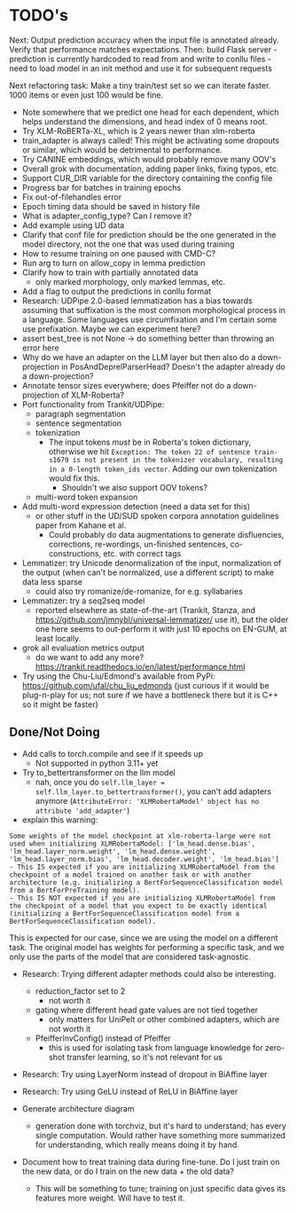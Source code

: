 # TODO's

Next: Output prediction accuracy when the input file is annotated already. Verify that performance matches expectations.
Then: build Flask server
    - prediction is currently hardcoded to read from and write to conllu files
    - need to load model in an init method and use it for subsequent requests

Next refactoring task: Make a tiny train/test set so we can iterate faster. 1000 items or even just 100 would be fine.

* Note somewhere that we predict one head for each dependent, which helps understand the dimensions, and head index of 0 means root.
* Try XLM-RoBERTa-XL, which is 2 years newer than xlm-roberta
* train_adapter is always called! This might be activating some dropouts or similar, which would be detrimental to performance.
* Try CANINE embeddings, which would probably remove many OOV's
* Overall grok with documentation, adding paper links, fixing typos, etc.
* Support CUR_DIR variable for the directory containing the config file
* Progress bar for batches in training epochs
* Fix out-of-filehandles error
* Epoch timing data should be saved in history file
* What is adapter_config_type? Can I remove it?
* Add example using UD data
* Clarify that conf file for prediction should be the one generated in the model directory, not the one that was used during training
* How to resume training on one paused with CMD-C?
* Run arg to turn on allow_copy in lemma prediction
* Clarify how to train with partially annotated data
    - only marked morphology, only marked lemmas, etc.
* Add a flag to output the predictions in conllu format
* Research: UDPipe 2.0-based lemmatization has a bias towards assuming that suffixation is the most common morphological process in a language. Some languages use circumfixation and I'm certain some use prefixation. Maybe we can experiment here?
* assert best_tree is not None -> do something better than throwing an error here
* Why do we have an adapter on the LLM layer but then also do a down-projection in PosAndDeprelParserHead? Doesn't the adapter already do a down-projection?
* Annotate tensor sizes everywhere; does Pfeiffer not do a down-projection of XLM-Roberta?
* Port functionality from Trankit/UDPipe:
    - paragraph segmentation
    - sentence segmentation
    - tokenization
        - The input tokens *must* be in Roberta's token dictionary, otherwise we hit `Exception: The token 22 of sentence train-s1679 is not present in the tokenizer vocabulary, resulting in a 0-length token_ids vector`. Adding our own tokenization would fix this.
            - Shouldn't we also support OOV tokens?
    - multi-word token expansion
* Add multi-word expression detection (need a data set for this)
    - or other stuff in the UD/SUD spoken corpora annotation guidelines paper from Kahane et al.
        - Could probably do data augmentations to generate disfluencies, corrections, re-wordings, un-finished sentences, co-constructions, etc. with correct tags
* Lemmatizer: try Unicode denormalization of the input, normalization of the output (when can't be normalized, use a different script) to make data less sparse
    - could also try romanize/de-romanize, for e.g. syllabaries
* Lemmatizer: try a seq2seq model
    - reported elsewhere as state-of-the-art (Trankit, Stanza, and https://github.com/jmnybl/universal-lemmatizer/ use it), but the older one here seems to out-perform it with just 10 epochs on EN-GUM, at least locally.
* grok all evaluation metrics output
    - do we want to add any more? https://trankit.readthedocs.io/en/latest/performance.html
* Try using the Chu-Liu/Edmond's available from PyPi: https://github.com/ufal/chu_liu_edmonds (just curious if it would be plug-n-play for us; not sure if we have a bottleneck there but it is C++ so it might be faster)

## Done/Not Doing

* Add calls to torch.compile and see if it speeds up
    - Not supported in python 3.11+ yet
* Try to_bettertransformer on the llm model
    - nah, once you do `self.llm_layer = self.llm_layer.to_bettertransformer()`, you can't add adapters anymore (`AttributeError: 'XLMRobertaModel' object has no attribute 'add_adapter'`)
* explain this warning:
```
Some weights of the model checkpoint at xlm-roberta-large were not used when initializing XLMRobertaModel: ['lm_head.dense.bias', 'lm_head.layer_norm.weight', 'lm_head.dense.weight', 'lm_head.layer_norm.bias', 'lm_head.decoder.weight', 'lm_head.bias']
- This IS expected if you are initializing XLMRobertaModel from the checkpoint of a model trained on another task or with another architecture (e.g. initializing a BertForSequenceClassification model from a BertForPreTraining model).
- This IS NOT expected if you are initializing XLMRobertaModel from the checkpoint of a model that you expect to be exactly identical (initializing a BertForSequenceClassification model from a BertForSequenceClassification model).
```
This is expected for our case, since we are using the model on a different task. The original model has weights for performing a specific task, and we only use the parts of the model that are considered task-agnostic.
* Research: Trying different adapter methods could also be interesting.
    - reduction_factor set to 2
        - not worth it
    - gating where different head gate values are not tied together
        - only matters for UniPelt or other combined adapters, which are not worth it
    - PfeifferInvConfig() instead of Pfeiffer
        - this is used for isolating task from language knowledge for zero-shot transfer learning, so it's not relevant for us
* Research: Try using LayerNorm instead of dropout in BiAffine layer
* Research: Try using GeLU instead of ReLU in BiAffine layer
* Generate architecture diagram
    - generation done with torchviz, but it's hard to understand; has every single computation. Would rather have something more summarized for understanding, which really means doing it by hand.

* Document how to treat training data during fine-tune. Do I just train on the new data, or do I train on the new data + the old data?
    - This will be something to tune; training on just specific data gives its features more weight. Will have to test it.
